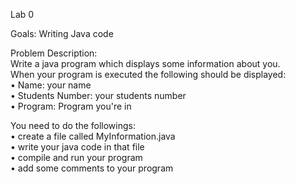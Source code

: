 Lab 0

Goals: Writing Java code 

Problem Description:  
Write a java program which displays some information about you.  
When your program is executed the following should be displayed:  
•	Name: your name  
•	Students Number: your students number  
•	Program: Program you're in  
 
You need to do the followings:  
•	create a file called MyInformation.java   
•	write your java code in that file  
•	compile and run your program  
•	add some comments to your program  


